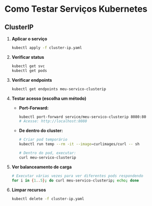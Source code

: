 # Como Testar Serviços Kubernetes

## ClusterIP

1. **Aplicar o serviço**
   ```bash
   kubectl apply -f cluster-ip.yaml
   ```

2. **Verificar status**
   ```bash
   kubectl get svc
   kubectl get pods
   ```

3. **Verificar endpoints**
   ```bash
   kubectl get endpoints meu-servico-clusterip
   ```

4. **Testar acesso (escolha um método)**

   - **Port-Forward:**
     ```bash
     kubectl port-forward service/meu-servico-clusterip 8080:80
     # Acesse: http://localhost:8080
     ```

   - **De dentro do cluster:**
     ```bash
     # Criar pod temporário
     kubectl run temp --rm -it --image=curlimages/curl -- sh
     
     # Dentro do pod, executar:
     curl meu-servico-clusterip
     ```

5. **Ver balanceamento de carga**
   ```bash
   # Executar várias vezes para ver diferentes pods respondendo
   for i in {1..5}; do curl meu-servico-clusterip; echo; done 
   ```

6. **Limpar recursos**
   ```bash
   kubectl delete -f cluster-ip.yaml
   ```
